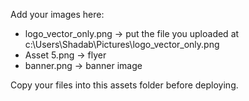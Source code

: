 Add your images here:
- logo_vector_only.png -> put the file you uploaded at c:\Users\Shadab\Pictures\logo_vector_only.png
- Asset 5.png -> flyer
- banner.png -> banner image

Copy your files into this assets folder before deploying.
